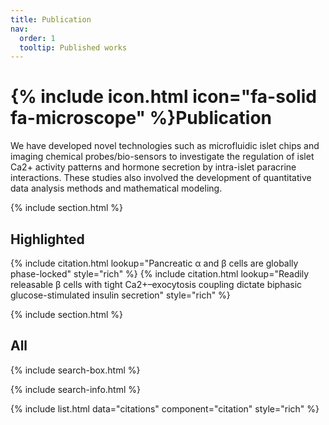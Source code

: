 ```yaml
---
title: Publication
nav:
  order: 1
  tooltip: Published works
---
```


# {% include icon.html icon="fa-solid fa-microscope" %}Publication
We have developed novel technologies such as microfluidic islet chips and imaging chemical probes/bio-sensors to investigate the regulation of islet Ca2+ activity patterns and hormone secretion by intra-islet paracrine interactions. These studies also involved the development of quantitative data analysis methods and mathematical modeling.

{% include section.html %}

## Highlighted

{% include citation.html lookup="Pancreatic α and β cells are globally phase-locked" style="rich" %}
{% include citation.html lookup="Readily releasable β cells with tight Ca2+–exocytosis coupling dictate biphasic glucose-stimulated insulin secretion" style="rich" %}

{% include section.html %}

## All

{% include search-box.html %}

{% include search-info.html %}

{% include list.html data="citations" component="citation" style="rich" %}
